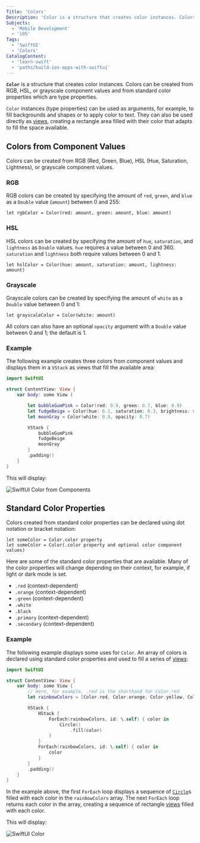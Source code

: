 ```yaml
---
Title: 'Colors'
Description: 'Color is a structure that creates color instances. Colors can be created from  RGB, HSL, or grayscale component values and from standard color properties.'
Subjects:
  - 'Mobile Development'
  - 'iOS'
Tags:
  - 'SwiftUI'
  - 'Colors'
CatalogContent:
  - 'learn-swift'
  - 'paths/build-ios-apps-with-swiftui'
---
```


**`Color`** is a structure that creates color instances. Colors can be created from RGB, HSL, or grayscale component values and from standard color properties which are type properties.

`Color` instances (type properties) can be used as arguments, for example, to fill backgrounds and shapes or to apply color to text. They can also be used directly as [views](https://www.codecademy.com/resources/docs/swiftui/views), creating a rectangle area filled with their color that adapts to fill the space available.

## Colors from Component Values

Colors can be created from RGB (Red, Green, Blue), HSL (Hue, Saturation, Lightness), or grayscale component values.

### RGB

RGB colors can be created by specifying the amount of `red`, `green`, and `blue` as a `Double` value (`amount`) between 0 and 255:

```pseudo
let rgbColor = Color(red: amount, green: amount, blue: amount)
```

### HSL

HSL colors can be created by specifying the amount of `hue`, `saturation`, and `lightness` as `Double` values. `hue` requires a value between 0 and 360. `saturation` and `lightness` both require values between 0 and 1.

```pseudo
let hslColor = Color(hue: amount, saturation: amount, lightness: amount)
```

### Grayscale

Grayscale colors can be created by specifying the amount of `white` as a `Double` value between 0 and 1:

```pseudo
let grayscaleColor = Color(white: amount)
```

All colors can also have an optional `opacity` argument with a `Double` value between 0 and 1; the default is 1.

### Example

The following example creates three colors from component values and displays them in a `VStack` as views that fill the available area:

```swift
import SwiftUI

struct ContentView: View {
    var body: some View {

        let bubbleGumPink = Color(red: 9.9, green: 0.7, blue: 0.9)
        let fudgeBeige = Color(hue: 0.1, saturation: 0.3, brightness: 0.8)
        let moonGray = Color(white: 0.9, opacity: 0.7)

        VStack {
            bubbleGumPink
            fudgeBeige
            moonGray
        }
        .padding()
    }
}
```

This will display:

![SwiftUI Color from Components](https://raw.githubusercontent.com/Codecademy/docs/main/media/swiftui-color-from-components.png)

## Standard Color Properties

Colors created from standard color properties can be declared using dot notation or bracket notation:

```pseudo
let someColor = Color.color property
let someColor = Color(.color property and optional color component values)
```

Here are some of the standard color properties that are available. Many of the color properties will change depending on their context, for example, if light or dark mode is set.

- `.red` (context-dependent)
- `.orange` (context-dependent)
- `.green` (context-dependent)
- `.white`
- `.black`
- `.primary` (context-dependent)
- `.secondary` (context-dependent)

### Example

The following example displays some uses for `Color`. An array of colors is declared using standard color properties and used to fill a series of [views](https://www.codecademy.com/resources/docs/swiftui/views):

```swift
import SwiftUI

struct ContentView: View {
    var body: some View {
        // Here, for example, .red is the shorthand for Color.red
        let rainbowColors = [Color.red, Color.orange, Color.yellow, Color.green, Color.mint, Color.teal, Color.cyan, Color.blue, Color.indigo, Color.purple, Color.brown]

        VStack {
            HStack {
                ForEach(rainbowColors, id: \.self) { color in
                    Circle()
                        .fill(color)
                }
            }
            ForEach(rainbowColors, id: \.self) { color in
                color
            }
        }
        .padding()
    }
}
```

In the example above, the first `ForEach` loop displays a sequence of [`Circle`](https://www.codecademy.com/resources/docs/swiftui/views/circle)s filled with each color in the `rainbowColors` array. The next `ForEach` loop returns each color in the array, creating a sequence of rectangle [views](https://www.codecademy.com/resources/docs/swiftui/views) filled with each color.

This will display:

![SwiftUI Color](https://raw.githubusercontent.com/Codecademy/docs/main/media/swiftui-color.png)
